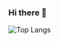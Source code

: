 ### Hi there 👋

![Top Langs](https://github-readme-stats.vercel.app/api/top-langs/?username=anuraghazra&layout=compact)


